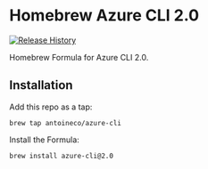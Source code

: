 # Homebrew Azure CLI 2.0

[![Release History](https://img.shields.io/badge/az-2.0.14-00abec.svg?style=flat)](https://github.com/Azure/azure-cli/blob/master/packaged_releases/HISTORY.md)

Homebrew Formula for Azure CLI 2.0.

## Installation

Add this repo as a tap:

```
brew tap antoineco/azure-cli
```

Install the Formula:

```
brew install azure-cli@2.0
```
